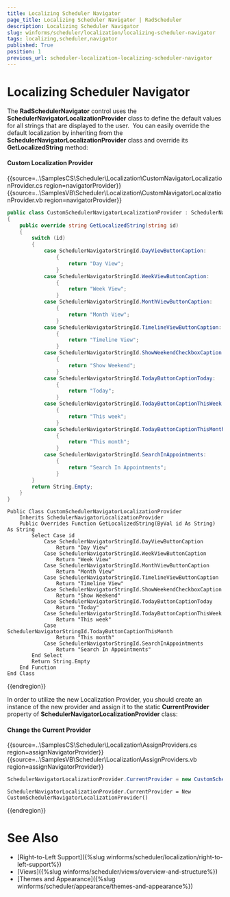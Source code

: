 ```yaml
---
title: Localizing Scheduler Navigator
page_title: Localizing Scheduler Navigator | RadScheduler
description: Localizing Scheduler Navigator
slug: winforms/scheduler/localization/localizing-scheduler-navigator
tags: localizing,scheduler,navigator
published: True
position: 1
previous_url: scheduler-localization-localizing-scheduler-navigator
---
```


# Localizing Scheduler Navigator

The __RadSchedulerNavigator__ control uses the __SchedulerNavigatorLocalizationProvider__ class to define the default values for all strings that are displayed to the user.  You can easily override the default localization by inheriting from the __SchedulerNavigatorLocalizationProvider__ class and override its __GetLocalizedString__ method:

#### Custom Localization Provider

{{source=..\SamplesCS\Scheduler\Localization\CustomNavigatorLocalizationProvider.cs region=navigatorProvider}} 
{{source=..\SamplesVB\Scheduler\Localization\CustomNavigatorLocalizationProvider.vb region=navigatorProvider}} 

````C#
public class CustomSchedulerNavigatorLocalizationProvider : SchedulerNavigatorLocalizationProvider
{
    public override string GetLocalizedString(string id)
    {
        switch (id)
        {
            case SchedulerNavigatorStringId.DayViewButtonCaption:
                {
                    return "Day View";
                }
            case SchedulerNavigatorStringId.WeekViewButtonCaption:
                {
                    return "Week View";
                }
            case SchedulerNavigatorStringId.MonthViewButtonCaption:
                {
                    return "Month View";
                }
            case SchedulerNavigatorStringId.TimelineViewButtonCaption:
                {
                    return "Timeline View";
                }
            case SchedulerNavigatorStringId.ShowWeekendCheckboxCaption:
                {
                    return "Show Weekend";
                }
            case SchedulerNavigatorStringId.TodayButtonCaptionToday:
                {
                    return "Today";
                }
            case SchedulerNavigatorStringId.TodayButtonCaptionThisWeek:
                {
                    return "This week";
                }
            case SchedulerNavigatorStringId.TodayButtonCaptionThisMonth:
                {
                    return "This month";
                }
            case SchedulerNavigatorStringId.SearchInAppointments:
                {
                    return "Search In Appointments";
                }
        }
        return String.Empty;
    }
}

````
````VB.NET
Public Class CustomSchedulerNavigatorLocalizationProvider
    Inherits SchedulerNavigatorLocalizationProvider
    Public Overrides Function GetLocalizedString(ByVal id As String) As String
        Select Case id
            Case SchedulerNavigatorStringId.DayViewButtonCaption
                Return "Day View"
            Case SchedulerNavigatorStringId.WeekViewButtonCaption
                Return "Week View"
            Case SchedulerNavigatorStringId.MonthViewButtonCaption
                Return "Month View"
            Case SchedulerNavigatorStringId.TimelineViewButtonCaption
                Return "Timeline View"
            Case SchedulerNavigatorStringId.ShowWeekendCheckboxCaption
                Return "Show Weekend"
            Case SchedulerNavigatorStringId.TodayButtonCaptionToday
                Return "Today"
            Case SchedulerNavigatorStringId.TodayButtonCaptionThisWeek
                Return "This week"
            Case SchedulerNavigatorStringId.TodayButtonCaptionThisMonth
                Return "This month"
            Case SchedulerNavigatorStringId.SearchInAppointments
                Return "Search In Appointments"
        End Select
        Return String.Empty
    End Function
End Class

````

{{endregion}} 

In order to utilize the new Localization Provider, you should create an instance of the new provider and assign it to the static __CurrentProvider__ property of __SchedulerNavigatorLocalizationProvider__ class:

#### Change the Current Provider

{{source=..\SamplesCS\Scheduler\Localization\AssignProviders.cs region=assignNavigatorProvider}} 
{{source=..\SamplesVB\Scheduler\Localization\AssignProviders.vb region=assignNavigatorProvider}} 

````C#
SchedulerNavigatorLocalizationProvider.CurrentProvider = new CustomSchedulerNavigatorLocalizationProvider();

````
````VB.NET
SchedulerNavigatorLocalizationProvider.CurrentProvider = New CustomSchedulerNavigatorLocalizationProvider()

````

{{endregion}}

# See Also

* [Right-to-Left Support]({%slug winforms/scheduler/localization/right-to-left-support%})
* [Views]({%slug winforms/scheduler/views/overview-and-structure%})
* [Themes and Appearance]({%slug winforms/scheduler/appearance/themes-and-appearance%})